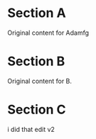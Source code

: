 # Section A
Original content for Adamfg

# Section B
Original content for B.

# Section C
i did that edit v2
